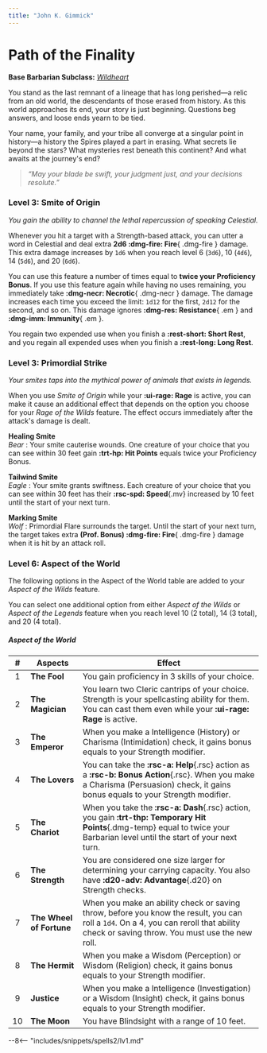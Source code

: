 ```yaml
---
title: "John K. Gimmick"
---
```


<p style="display:none">
Path of the Finality
</p>

# Path of the Finality

**Base Barbarian Subclass:** *[Wildheart](../../class/barbarian/wild-heart.md)*

You stand as the last remnant of a lineage that has long perished—a relic from an old world, the descendants of those erased from history. As this world approaches its end, your story is just beginning. Questions beg answers, and loose ends yearn to be tied.

Your name, your family, and your tribe all converge at a singular point in history—a history the Spires played a part in erasing. What secrets lie beyond the stars? What mysteries rest beneath this continent? And what awaits at the journey's end?

> *“May your blade be swift, your judgment just, and your decisions resolute.”*

### Level 3: Smite of Origin

*You gain the ability to channel the lethal repercussion of speaking Celestial.* 

Whenever you hit a target with a Strength-based attack, you can utter a word in Celestial and deal extra **2d6 :dmg-fire: Fire**{ .dmg-fire } damage. This extra damage increases by `1d6` when you reach level 6 (`3d6`), 10 (`4d6`), 14 (`5d6`), and 20 (`6d6`). 

You can use this feature a number of times equal to **twice your Proficiency Bonus**. If you use this feature again while having no uses remaining, you immediately take **:dmg-necr: Necrotic**{ .dmg-necr } damage. The damage increases each time you exceed the limit: `1d12` for the first, `2d12` for the second, and so on. This damage ignores **:dmg-res: Resistance**{ .em } and **:dmg-imm: Immunity**{ .em }.

You regain two expended use when you finish a **:rest-short: Short Rest**, and you regain all expended uses when you finish a **:rest-long: Long Rest**.

### Level 3: Primordial Strike

*Your smites taps into the mythical power of animals that exists in legends.*

When you use *Smite of Origin* while your **:ui-rage: Rage** is active, you can make it cause an additional effect that depends on the option you choose for your *Rage of the Wilds* feature. The effect occurs immediately after the attack's damage is dealt.

**Healing Smite** <br>_Bear_
:   Your smite cauterise wounds. One creature of your choice that you can see within 30 feet gain **:trt-hp: Hit Points** equals twice your Proficiency Bonus.

**Tailwind Smite** <br>_Eagle_
:   Your smite grants swiftness. Each creature of your choice that you can see within 30 feet has their **:rsc-spd: Speed**{.mv} increased by 10 feet until the start of your next turn.

**Marking Smite** <br>_Wolf_
:   Primordial Flare surrounds the target. Until the start of your next turn, the target takes extra **(Prof. Bonus) :dmg-fire: Fire**{ .dmg-fire } damage when it is hit by an attack roll.

### Level 6: Aspect of the World

The following options in the Aspect of the World table are added to your *Aspect of the Wilds* feature.

You can select one additional option from either *Aspect of the Wilds* or *Aspect of the Legends* feature when you reach level 10 (2 total), 14 (3 total), and 20 (4 total). 

##### Aspect of the World

| # | Aspects | Effect |
|:-:|---|---|
| 1 | **The Fool** | You gain proficiency in 3 skills of your choice. |
| 2 | **The Magician** | You learn two Cleric cantrips of your choice. Strength is your spellcasting ability for them. You can cast them even while your **:ui-rage: Rage** is active. | 
| 3 | **The Emperor** | When you make a Intelligence (History) or Charisma (Intimidation) check, it gains bonus equals to your Strength modifier. | 
| 4 | **The Lovers** | You can take the **:rsc-a: Help**{.rsc} action as a **:rsc-b: Bonus Action**{.rsc}. When you make a Charisma (Persuasion) check, it gains bonus equals to your Strength modifier. | 
| 5 | **The Chariot** | When you take the **:rsc-a: Dash**{.rsc} action, you gain **:trt-thp: Temporary Hit Points**{.dmg-temp} equal to twice your Barbarian level until the start of your next turn. | 
| 6 | **The Strength** | You are considered one size larger for determining your carrying capacity. You also have **:d20-adv: Advantage**{.d20} on Strength checks. | 
| 7 | **The Wheel of Fortune** | When you make an ability check or saving throw, before you know the result, you can roll a `1d4`. On a 4, you can reroll that ability check or saving throw. You must use the new roll. | 
| 8 | **The Hermit** | When you make a Wisdom (Perception) or Wisdom (Religion) check, it gains bonus equals to your Strength modifier. | 
| 9 | **Justice** | When you make a Intelligence (Investigation) or a Wisdom (Insight) check, it gains bonus equals to your Strength modifier. | 
| 10 | **The Moon** | You have Blindsight with a range of 10 feet. |

--8<-- "includes/snippets/spells2/lv1.md"